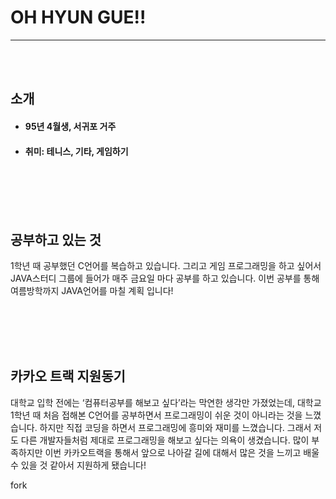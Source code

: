# OH HYUN GUE!!
---
<br></br>
## 소개
- #### 95년 4월생, 서귀포 거주                

- #### 취미: 테니스, 기타, 게임하기

<br><br><br><br>

## 공부하고 있는 것
1학년 때 공부했던 C언어를 복습하고 있습니다. 그리고 게임 프로그래밍을 하고 싶어서 JAVA스터디 그룹에 들어가 매주 금요일 마다 공부를 하고 있습니다. 
이번 공부를 통해 여름방학까지 JAVA언어를 마칠 계획 입니다!

<br><br><br><br>

## 카카오 트랙 지원동기

대학교 입학 전에는 ‘컴퓨터공부를 해보고 싶다’라는 막연한 생각만 가졌었는데, 대학교 1학년 때 처음 접해본 C언어를 공부하면서 프로그래밍이 쉬운 것이 아니라는 것을 느꼈습니다. 하지만 직접 코딩을 하면서 프로그래밍에 흥미와 재미를 느꼈습니다. 그래서 저도 다른 개발자들처럼 제대로 프로그래밍을 해보고 싶다는 의욕이 생겼습니다. 많이 부족하지만 이번 카카오트랙을 통해서 앞으로 나아갈 길에 대해서 많은 것을 느끼고 배울 수 있을 것 같아서 지원하게 됐습니다! 

fork
